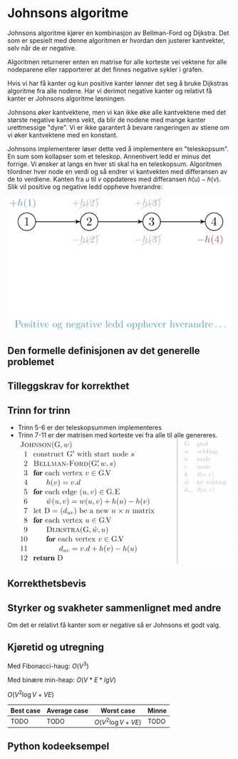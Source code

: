 # Johnsons algoritme
<!-- [K4] Forstå Johnson -->

<!--
1. Kjenne den formelle definisjonen av det generelle problemet den løser
2. Kjenne til eventuelle tilleggskrav den stiller for å være korrekt
3. Vite hvordan den oppfører seg; kunne utføre algoritmen, trinn for trinn!
4. Forstå korrekthetsbeviset; hvordan og hvorfor virker algoritmen egentlig?
5. Kjenne til eventuelle styrker eller svakheter, sammenlignet med andre
6. Kjenne kjøretidene under ulike omstendigheter, og forstå utregningen
-->

Johnsons algoritme kjører en kombinasjon av Bellman-Ford og Dijkstra. Det som er spesielt med denne algoritmen er hvordan den justerer kantvekter, selv når de er negative.

Algoritmen returnerer enten en matrise for alle korteste vei vektene for alle nodeparene eller rapporterer at det finnes negative sykler i grafen.

Hvis vi har få kanter og kun positive kanter lønner det seg å bruke Dijkstras algoritme fra alle nodene.
Har vi derimot negative kanter og relativt få kanter er Johnsons algoritme løsningen.

Johnsons øker kantvektene, men vi kan ikke øke alle kantvektene med det største negative kantens vekt, da blir de nodene med mange kanter urettmessige "dyre". Vi er ikke garantert å bevare rangeringen av stiene om vi øker kantvektene med en konstant.

Johnsons implementerer løser dette ved å implementere en "teleskopsum". En sum som kollapser som et teleskop. Annenhvert ledd er minus det forrige. Vi ønsker at langs en hver sti skal ha en teleskopsum.
Algoritmen tilordner hver node en verdi og så endrer vi kantvekten med differansen av de to verdiene. Kanten fra $u$ til $v$ oppdateres med differansen $h(u) - h(v)$. Slik vil positive og negative ledd oppheve hverandre:

![Johnson sum](/Figurer/johnsons-sum.png)

## Den formelle definisjonen av det generelle problemet
<!-- Et problem er relasjonen mellom input og output -->

## Tilleggskrav for korrekthet
<!-- Korrekhet: algoritmer virker, gir det svaret den skal -->
<!-- Eks: Binary search må ha en sortert liste -->

## Trinn for trinn
<!-- Pseudokode med forklaring -->
- Trinn 5-6 er der teleskopsummen implementeres
- Trinn 7-11 er der matrisen med korteste vei fra alle til alle genereres.
![Johnson algorithm](/Figurer/johnsons.png)

## Korrekthetsbevis

## Styrker og svakheter sammenlignet med andre

Om det er relativt få kanter som er negative så er Johnsons et godt valg.

## Kjøretid og utregning
<!-- Under ulike omstendigheter -->

Med Fibonacci-haug: $O(V^3)$

Med binære min-heap: $O(V*E*lgV)$

$O(V^2 \log V + VE)$

Best case | Average case | Worst case | Minne
---------|----------|---------|---------
 TODO | TODO | $O(V^2 \log V + VE)$ | TODO

## Python kodeeksempel
